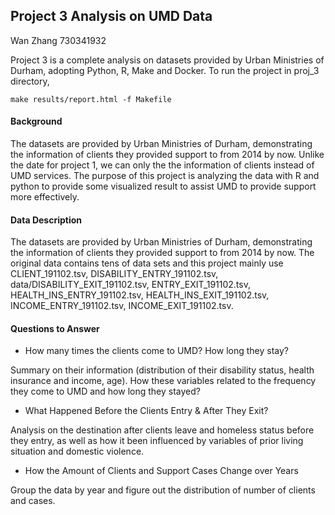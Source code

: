 ## Project 3 Analysis on UMD Data

Wan Zhang 730341932

Project 3 is a complete analysis on datasets provided by Urban Ministries of Durham, adopting Python, R, Make and Docker. To run the project in proj_3 directory, 

```
make results/report.html -f Makefile
```

#### Background

The datasets are provided by Urban Ministries of Durham, demonstrating the information of clients they provided support to from 2014 by now. Unlike the date for project 1, we can only the the information of clients instead of UMD services. The purpose of this project is analyzing the data with R and python to provide some visualized result to assist UMD to provide support more effectively.

#### Data Description

The datasets are provided by Urban Ministries of Durham, demonstrating the information of clients they provided support to from 2014 by now. The original data contains tens of data sets and this project mainly use CLIENT_191102.tsv, DISABILITY_ENTRY_191102.tsv, data/DISABILITY_EXIT_191102.tsv, ENTRY_EXIT_191102.tsv, HEALTH_INS_ENTRY_191102.tsv, HEALTH_INS_EXIT_191102.tsv, INCOME_ENTRY_191102.tsv, INCOME_EXIT_191102.tsv.

#### Questions to Answer

* How many times the clients come to UMD? How long they stay? 

Summary on their information (distribution of their disability status, health insurance and income, age). How these variables related to the frequency they come to UMD and how long they stayed?

* What Happened Before the Clients Entry & After They Exit?

Analysis on the destination after clients leave and homeless status before they entry, as well as how it been influenced by variables of prior living situation and domestic violence.

* How the Amount of Clients and Support Cases Change over Years

Group the data by year and figure out the distribution of number of clients and cases.